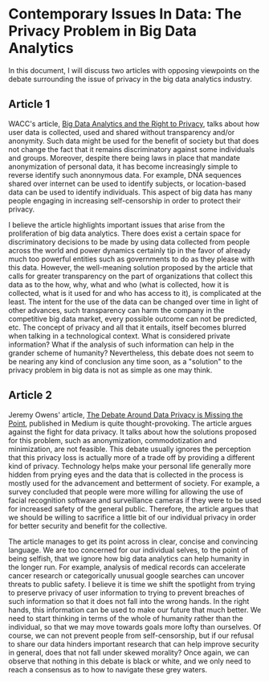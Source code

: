 # Contemporary Issues In Data: The Privacy Problem in Big Data Analytics

In this document, I will discuss two articles with opposing viewpoints on the debate surrounding the issue of privacy in the big data analytics industry.

## Article 1
WACC's article, [Big Data Analytics and the Right to Privacy](https://waccglobal.org/big-data-analytics-and-the-right-to-privacy/), talks about how user data is collected, used and shared without transparency and/or anonymity. Such data might be used for the benefit of society but that does not change the fact that it remains discriminatory against some individuals and groups. Moreover, despite there being laws in place that mandate anonymization of personal data, it has become increasingly simple to reverse identify such anonnymous data. For example, DNA sequences shared over internet can be used to identify subjects, or location-based data can be used to identify individuals. This aspect of big data has many people engaging in increasing self-censorship in order to protect their privacy.

I believe the article highlights important issues that arise from the proliferation of big data analytics. There does exist a certain space for discriminatory decisions to be made by using data collected from people across the world and power dynamics certainly tip in the favor of already much too powerful entities such as governments to do as they please with this data. However, the well-meaning solution proposed by the article that calls for greater transparency on the part of organizations that collect this data as to the how, why, what and who (what is collected, how it is collected, what is it used for and who has access to it), is complicated at the least. The intent for the use of the data can be changed over time in light of other advances, such transparency can harm the company in the competitive big data market, every possible outcome can not be predicted, etc. The concept of privacy and all that it entails, itself becomes blurred when talking in a technological context. What is considered private information? What if the analysis of such information can help in the grander scheme of humanity? Nevertheless, this debate does not seem to be nearing any kind of conclusion any time soon, as a "solution" to the privacy problem in big data is not as simple as one may think.

## Article 2
Jeremy Owens' article, [The Debate Around Data Privacy is Missing the Point](https://towardsdatascience.com/the-debate-around-data-privacy-is-missing-the-point-1fcdc4effa40), published in Medium is quite thought-provoking. The article argues against the fight for data privacy. It talks about how the solutions proposed for this problem, such as anonymization, commodotization and minimization, are not feasible. This debate usually ignores the perception that this privacy loss is actually more of a trade off by providing a different kind of privacy. Technology helps make your personal life generally more hidden from prying eyes and the data that is collected in the process is mostly used for the advancement and betterment of society. For example, a survey concluded that people were more willing for allowing the use of facial recognition software and surveillance cameras if they were to be used for increased safety of the general public. Therefore, the article argues that we should be willing to sacrifice a little bit of our individual privacy in order for better security and benefit for the collective.

The article manages to get its point across in clear, concise and convincing language. We are too concerned for our individual selves, to the point of being selfish, that we ignore how big data analytics can help humanity in the longer run. For example, analysis of medical records can accelerate cancer research or categorically unusual google searches can uncover threats to public safety. I believe it is time we shift the spotlight from trying to preserve privacy of user information to trying to prevent breaches of such information so that it does not fall into the wrong hands. In the right hands, this information can be used to make our future that much better. We need to start thinking in terms of the whole of humanity rather than the individual, so that we may move towards goals more lofty than ourselves. Of course, we can not prevent people from self-censorship, but if our refusal to share our data hinders important research that can help improve security in general, does that not fall under skewed morality? Once again, we can observe that nothing in this debate is black or white, and we only need to reach a consensus as to how to navigate these grey waters.